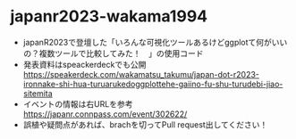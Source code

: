 # japanr2023-wakama1994
- japanR2023で登壇した「いろんな可視化ツールあるけどggplotて何がいいの？複数ツールで比較してみた！　」の使用コード
- 発表資料はspeackerdeckでも公開　https://speakerdeck.com/wakamatsu_takumu/japan-dot-r2023-ironnake-shi-hua-turuarukedoggplottehe-gaiino-fu-shu-turudebi-jiao-sitemita
- イベントの情報は右URLを参考　 https://japanr.connpass.com/event/302622/
- 誤植や疑問点があれば、brachを切ってPull request出してください！

